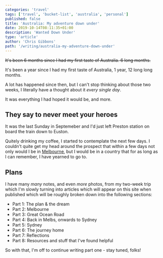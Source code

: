```yaml
---
categories: 'travel'
tags: ['travel', 'bucket-list', 'australia', 'personal']
published: false
title: 'Australia: My adventure down under'
date: 2019-10-14T08:11:35+01:00
description: 'Wanted Down Under'
type: 'article'
author: 'Chris Gibbons'
path: '/writing/australia-my-adventure-down-under'
---
```


~~It's been 6 months since I had my first taste of Australia. 6 long months.~~

It's been a year since I had my first taste of Australia, 1 year, 12 long long months.

A lot has happened since then, but I can't stop thinking about those two weeks, I literally have a thought about it _every single day_.

It was everything I had hoped it would be, and more.

## They say to never meet your heroes

It was the last Sunday in Septemeber and I'd just left Preston station on board the train down to Euston.

Quitely drinking my coffee, I started to contemplate the next few days. I couldn't quite get my head around the prospect that within a few days not only would I be in [Melbourne](https://en.wikipedia.org/wiki/Melbourne), but I would be in a country that for as long as I can remember, I have yearned to go to.

## Plans

I have many _many_ notes, and even _more_ photos, from my two-week trip which I'm slowly turning into articles which will appear on this site when published which will be roughly broken down into the following sections:

- Part 1: The plan &amp; the dream
- Part 2: Melbourne
- Part 3: Great Ocean Road
- Part 4: Back in Melbs, onwards to Sydney
- Part 5: Sydney
- Part 6: The journey home
- Part 7: Reflections
- Part 8: Resources and stuff that I've found helpful

So with that, I'm off to continue writing part one - stay tuned, folks!
